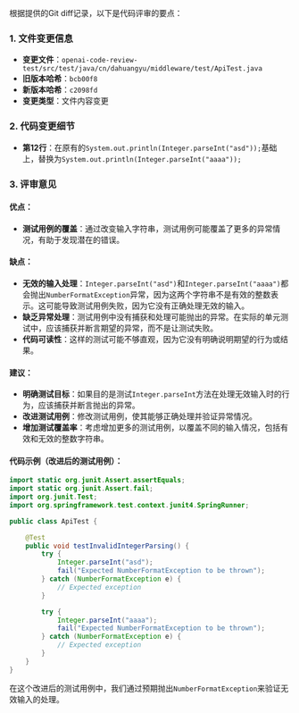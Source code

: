 根据提供的Git diff记录，以下是代码评审的要点：

### 1. 文件变更信息
- **变更文件**：`openai-code-review-test/src/test/java/cn/dahuangyu/middleware/test/ApiTest.java`
- **旧版本哈希**：`bcb00f8`
- **新版本哈希**：`c2098fd`
- **变更类型**：文件内容变更

### 2. 代码变更细节
- **第12行**：在原有的`System.out.println(Integer.parseInt("asd"));`基础上，替换为`System.out.println(Integer.parseInt("aaaa"));`

### 3. 评审意见

#### 优点：
- **测试用例的覆盖**：通过改变输入字符串，测试用例可能覆盖了更多的异常情况，有助于发现潜在的错误。

#### 缺点：
- **无效的输入处理**：`Integer.parseInt("asd")`和`Integer.parseInt("aaaa")`都会抛出`NumberFormatException`异常，因为这两个字符串不是有效的整数表示。这可能导致测试用例失败，因为它没有正确处理无效的输入。
- **缺乏异常处理**：测试用例中没有捕获和处理可能抛出的异常。在实际的单元测试中，应该捕获并断言期望的异常，而不是让测试失败。
- **代码可读性**：这样的测试可能不够直观，因为它没有明确说明期望的行为或结果。

#### 建议：
- **明确测试目标**：如果目的是测试`Integer.parseInt`方法在处理无效输入时的行为，应该捕获并断言抛出的异常。
- **改进测试用例**：修改测试用例，使其能够正确处理并验证异常情况。
- **增加测试覆盖率**：考虑增加更多的测试用例，以覆盖不同的输入情况，包括有效和无效的整数字符串。

#### 代码示例（改进后的测试用例）：
```java
import static org.junit.Assert.assertEquals;
import static org.junit.Assert.fail;
import org.junit.Test;
import org.springframework.test.context.junit4.SpringRunner;

public class ApiTest {

    @Test
    public void testInvalidIntegerParsing() {
        try {
            Integer.parseInt("asd");
            fail("Expected NumberFormatException to be thrown");
        } catch (NumberFormatException e) {
            // Expected exception
        }

        try {
            Integer.parseInt("aaaa");
            fail("Expected NumberFormatException to be thrown");
        } catch (NumberFormatException e) {
            // Expected exception
        }
    }
}
```

在这个改进后的测试用例中，我们通过预期抛出`NumberFormatException`来验证无效输入的处理。